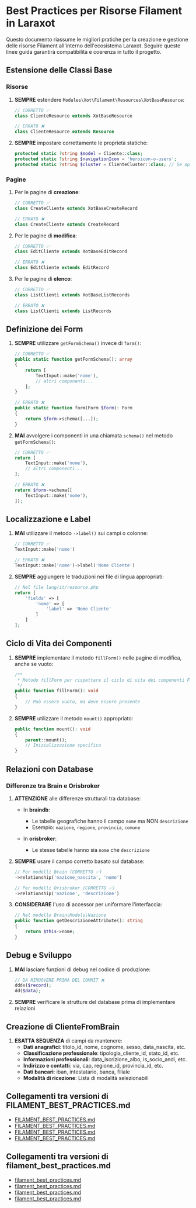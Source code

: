 # Best Practices per Risorse Filament in Laraxot

Questo documento riassume le migliori pratiche per la creazione e gestione delle risorse Filament all'interno dell'ecosistema Laraxot. Seguire queste linee guida garantirà compatibilità e coerenza in tutto il progetto.

## Estensione delle Classi Base

### Risorse

1. **SEMPRE** estendere `Modules\Xot\Filament\Resources\XotBaseResource`:
   ```php
   // CORRETTO ✅
   class ClienteResource extends XotBaseResource
   
   // ERRATO ❌
   class ClienteResource extends Resource
   ```

2. **SEMPRE** impostare correttamente le proprietà statiche:
   ```php
   protected static ?string $model = Cliente::class;
   protected static ?string $navigationIcon = 'heroicon-o-users';
   protected static ?string $cluster = ClienteCluster::class; // Se applicabile
   ```

### Pagine

1. Per le pagine di **creazione**:
   ```php
   // CORRETTO ✅
   class CreateCliente extends XotBaseCreateRecord
   
   // ERRATO ❌
   class CreateCliente extends CreateRecord
   ```

2. Per le pagine di **modifica**:
   ```php
   // CORRETTO ✅
   class EditCliente extends XotBaseEditRecord
   
   // ERRATO ❌
   class EditCliente extends EditRecord
   ```

3. Per le pagine di **elenco**:
   ```php
   // CORRETTO ✅
   class ListClienti extends XotBaseListRecords
   
   // ERRATO ❌
   class ListClienti extends ListRecords
   ```

## Definizione dei Form

1. **SEMPRE** utilizzare `getFormSchema()` invece di `form()`:
   ```php
   // CORRETTO ✅
   public static function getFormSchema(): array
   {
       return [
           TextInput::make('nome'),
           // altri componenti...
       ];
   }
   
   // ERRATO ❌
   public static function form(Form $form): Form
   {
       return $form->schema([...]);
   }
   ```

2. **MAI** avvolgere i componenti in una chiamata `schema()` nel metodo `getFormSchema()`:
   ```php
   // CORRETTO ✅
   return [
       TextInput::make('nome'),
       // altri componenti...
   ];
   
   // ERRATO ❌
   return $form->schema([
       TextInput::make('nome'),
   ]);
   ```

## Localizzazione e Label

1. **MAI** utilizzare il metodo `->label()` sui campi o colonne:
   ```php
   // CORRETTO ✅
   TextInput::make('nome')
   
   // ERRATO ❌
   TextInput::make('nome')->label('Nome Cliente')
   ```

2. **SEMPRE** aggiungere le traduzioni nei file di lingua appropriati:
   ```php
   // Nel file lang/it/resource.php
   return [
       'fields' => [
           'nome' => [
               'label' => 'Nome Cliente'
           ]
       ]
   ];
   ```

## Ciclo di Vita dei Componenti

1. **SEMPRE** implementare il metodo `fillForm()` nelle pagine di modifica, anche se vuoto:
   ```php
   /**
    * Metodo fillForm per rispettare il ciclo di vita dei componenti Filament
    */
   public function fillForm(): void
   {
       // Può essere vuoto, ma deve essere presente
   }
   ```

2. **SEMPRE** utilizzare il metodo `mount()` appropriato:
   ```php
   public function mount(): void
   {
       parent::mount();
       // Inizializzazione specifica
   }
   ```

## Relazioni con Database 

### Differenze tra Brain e Orisbroker

1. **ATTENZIONE** alle differenze strutturali tra database:
   - In **braindb**:
     - Le tabelle geografiche hanno il campo `nome` ma NON `descrizione`
     - Esempio: `nazione`, `regione`, `provincia`, `comune`
   
   - In **orisbroker**:
     - Le stesse tabelle hanno sia `nome` che `descrizione`

2. **SEMPRE** usare il campo corretto basato sul database:
   ```php
   // Per modelli Brain (CORRETTO ✅)
   ->relationship('nazione_nascita', 'nome')
   
   // Per modelli Orisbroker (CORRETTO ✅)
   ->relationship('nazione', 'descrizione')
   ```

3. **CONSIDERARE** l'uso di accessor per uniformare l'interfaccia:
   ```php
   // Nel modello Brain\Models\Nazione
   public function getDescrizioneAttribute(): string
   {
       return $this->nome;
   }
   ```

## Debug e Sviluppo

1. **MAI** lasciare funzioni di debug nel codice di produzione:
   ```php
   // DA RIMUOVERE PRIMA DEL COMMIT ❌
   dddx($record);
   dd($data);
   ```

2. **SEMPRE** verificare le strutture del database prima di implementare relazioni

## Creazione di ClienteFromBrain

1. **ESATTA SEQUENZA** di campi da mantenere:
   - **Dati anagrafici**: titolo_id, nome, cognome, sesso, data_nascita, etc.
   - **Classificazione professionale**: tipologia_cliente_id, stato_id, etc.
   - **Informazioni professionali**: data_iscrizione_albo, is_socio_andi, etc.
   - **Indirizzo e contatti**: via, cap, regione_id, provincia_id, etc.
   - **Dati bancari**: iban, intestatario, banca, filiale
   - **Modalità di ricezione**: Lista di modalità selezionabili

## Collegamenti tra versioni di FILAMENT_BEST_PRACTICES.md
* [FILAMENT_BEST_PRACTICES.md](../../../Xot/docs/filament/FILAMENT_BEST_PRACTICES.md)
* [FILAMENT_BEST_PRACTICES.md](../../../Xot/docs/FILAMENT_BEST_PRACTICES.md)
* [FILAMENT_BEST_PRACTICES.md](../../../User/docs/FILAMENT_BEST_PRACTICES.md)
* [FILAMENT_BEST_PRACTICES.md](../../../Job/docs/FILAMENT_BEST_PRACTICES.md)


## Collegamenti tra versioni di filament_best_practices.md
* [filament_best_practices.md](../../../../docs/rules/filament_best_practices.md)
* [filament_best_practices.md](filament/filament_best_practices.md)
* [filament_best_practices.md](../../User/docs/filament_best_practices.md)
* [filament_best_practices.md](../../Job/docs/filament_best_practices.md)

